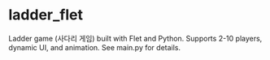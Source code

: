 # ladder_flet
Ladder game (사다리 게임) built with Flet and Python. Supports 2-10 players, dynamic UI, and animation. See main.py for details.
